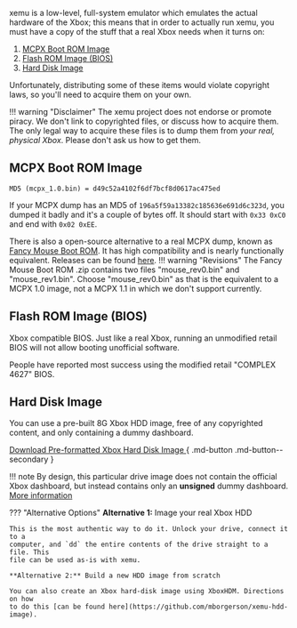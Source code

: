 xemu is a low-level, full-system emulator which emulates the actual hardware of
the Xbox; this means that in order to actually run xemu, you must have a copy
of the stuff that a real Xbox needs when it turns on:

1. [MCPX Boot ROM Image](#mcpx-boot-rom-image)
2. [Flash ROM Image (BIOS)](#flash-rom-image-bios)
3. [Hard Disk Image](#hard-disk-image)

Unfortunately, distributing some of these items would violate copyright laws, so
you'll need to acquire them on your own.

!!! warning "Disclaimer"
    The xemu project does not endorse or promote piracy. We don't link to
    copyrighted files, or discuss how to acquire them. The only legal way to
    acquire these files is to dump them from *your real, physical Xbox*. Please
    don't ask us how to get them.

## MCPX Boot ROM Image

    MD5 (mcpx_1.0.bin) = d49c52a4102f6df7bcf8d0617ac475ed

If your MCPX dump has an MD5 of `196a5f59a13382c185636e691d6c323d`, you dumped
it badly and it's a couple of bytes off. It should start with `0x33 0xC0` and end
with `0x02 0xEE`.

There is also a open-source alternative to a real MCPX dump, known as [Fancy Mouse Boot ROM](https://github.com/SnowyMouse/fancy-mouse-boot-rom).
It has high compatibility and is nearly functionally equivalent. 
Releases can be found [here](https://github.com/SnowyMouse/fancy-mouse-boot-rom/releases).
!!! warning "Revisions"
    The Fancy Mouse Boot ROM .zip contains two files "mouse_rev0.bin" and "mouse_rev1.bin".
    Choose "mouse_rev0.bin" as that is the equivalent to a MCPX 1.0 image, not a MCPX 1.1 in which we don't support currently.
## Flash ROM Image (BIOS)

Xbox compatible BIOS. Just like a real Xbox, running an unmodified retail BIOS will
not allow booting unofficial software.

People have reported most success using the modified retail "COMPLEX 4627" BIOS.

## Hard Disk Image

You can use a pre-built 8G Xbox HDD image, free of any copyrighted content, and
only containing a dummy dashboard.

[Download Pre-formatted Xbox Hard Disk Image ](https://github.com/mborgerson/xemu-hdd-image/releases/latest/download/xbox_hdd.qcow2.zip){ .md-button .md-button--secondary }

!!! note
    By design, this particular drive image does not contain the official Xbox
    dashboard, but instead contains only an **unsigned** dummy dashboard. [More
    information](dashboard.md)

??? "Alternative Options"
    **Alternative 1:** Image your real Xbox HDD

    This is the most authentic way to do it. Unlock your drive, connect it to a
    computer, and `dd` the entire contents of the drive straight to a file. This
    file can be used as-is with xemu.

    **Alternative 2:** Build a new HDD image from scratch

    You can also create an Xbox hard-disk image using XboxHDM. Directions on how
    to do this [can be found here](https://github.com/mborgerson/xemu-hdd-image).
